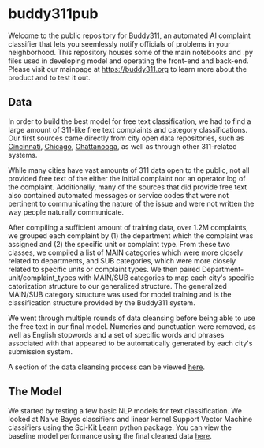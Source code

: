 # buddy311pub

Welcome to the public repository for [Buddy311](https://buddy311.org), an automated AI complaint classifier that lets you seemlessly notify officials of problems in your neighborhood. This repository houses some of the main notebooks and .py files used in developing model and operating the front-end and back-end. Please visit our mainpage at https://buddy311.org to learn more about the product and to test it out.

## Data

In order to build the best model for free text classification, we had to find a large amount of 311-like free text complaints and category classifications. Our first sources came directly from city open data repositories, such as [Cincinnati](https://data.cincinnati-oh.gov/Thriving-Healthy-Neighborhoods/Cincinnati-311-Non-Emergency-Service-Requests/4cjh-bm8b), [Chicago](https://data.cityofchicago.org/Service-Requests/311-Service-Requests-Vacant-and-Abandoned-Building/7nii-7srd), [Chattanooga](https://data.chattlibrary.org/Government/311-Service-Requests/9trg-pjbs), as well as through other 311-related systems. 

While many cities have vast amounts of 311 data open to the public, not all provided free text of the either the initial complaint nor an operator log of the complaint. Additionally, many of the sources that did provide free text also contained automated messages or service codes that were not pertinent to communicating the nature of the issue and were not written the way people naturally communicate. 

After compiling a sufficient amount of training data, over 1.2M complaints, we grouped each complaint by (1) the department which the complaint was assigned and (2) the specific unit or complaint type. From these two classes, we compiled a list of MAIN categories which were more closely related to departments, and SUB categories, which were more closely related to specific units or complaint types. We then paired Department-unit/complaint_types with MAIN/SUB categories to map each city's specific catorization structure to our generalized structure. The generalized MAIN/SUB category structure was used for model training and is the classification structure provided by the Buddy311 system. 

We went through multiple rounds of data cleansing before being able to use the free text in our final model. Numerics and punctuation were removed, as well as English stopwords and a set of specific words and phrases associated with that appeared to be automatically generated by each city's submission system. 

A section of the data cleansing process can be viewed [here](https://github.com/chrisdanicic/buddy311pub/blob/master/datacleaning_20181107.ipynb).

## The Model

We started by testing a few basic NLP models for text classification. We looked at Naive Bayes classifiers and linear kernel Support Vector Machine classifiers using the Sci-Kit Learn python package. You can view the baseline model performance using the final cleaned data [here](https://github.com/chrisdanicic/buddy311pub/blob/master/nonNN_model_v2.ipynb).